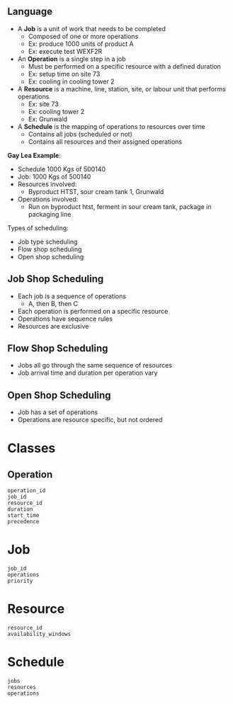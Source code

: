 
## Language ##
- A **Job** is a unit of work that needs to be completed
	- Composed of one or more operations
	- Ex: produce 1000 units of product A
	- Ex: execute test WEXF2R
- An **Operation** is a single step in a job
	- Must be performed on a specific resource with a defined duration
	- Ex: setup time on site 73
	- Ex: cooling in cooling tower 2
- A **Resource** is a machine, line, station, site, or labour unit that performs operations
	- Ex: site 73
	- Ex: cooling tower 2
	- Ex: Grunwald
- A **Schedule** is the mapping of operations to resources over time
	- Contains all jobs (scheduled or not)
	- Contains all resources and their assigned operations

**Gay Lea Example**:
- Schedule 1000 Kgs of 500140
- Job: 1000 Kgs of 500140
- Resources involved:
	- Byproduct HTST, sour cream tank 1, Grunwald
- Operations involved:
	- Run on byproduct htst, ferment in sour cream tank, package in packaging line
	
Types of scheduling:
- Job type scheduling
- Flow shop scheduling
- Open shop scheduling



## Job Shop Scheduling ##
- Each job is a sequence of operations
	- A, then B, then C
- Each operation is performed on a specific resource
- Operations have sequence rules
- Resources are exclusive


## Flow Shop Scheduling ##
- Jobs all go through the same sequence of resources
- Job arrival time and duration per operation vary

## Open Shop Scheduling ##
- Job has a set of operations
- Operations are resource specific, but not ordered


# Classes #
## Operation ##
```
operation_id
job_id
resource_id
duration
start_time
precedence
```

# Job #
```
job_id
operations
priority
```

# Resource #
```
resource_id
availability_windows
```

# Schedule #
```
jobs
resources
operations
```